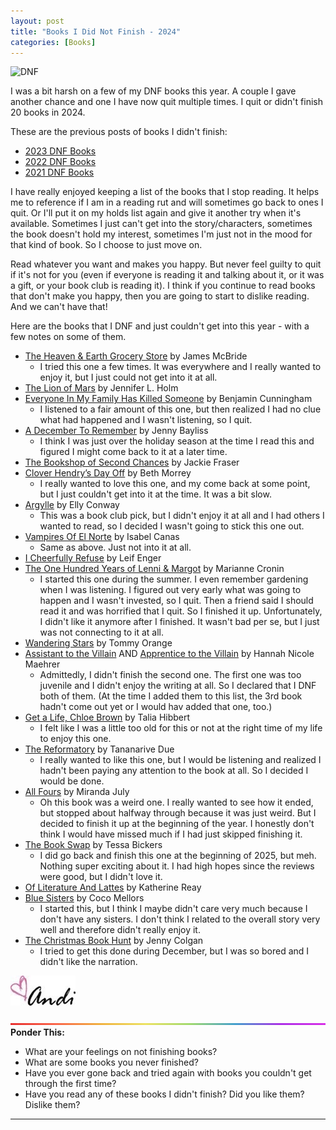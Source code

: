 ```yaml
---
layout: post
title: "Books I Did Not Finish - 2024"
categories: [Books]
---
```

![DNF](/images/DNFList.png)

I was a bit harsh on a few of my DNF books this year. A couple I gave another chance and one I have now quit multiple times. I quit or didn't finish 20 books in 2024.

These are the previous posts of books I didn't finish:
* [2023 DNF Books](https://andihays.dev/books/2024/01/18/dnf-books-2023.html)
* [2022 DNF Books](https://andihays.dev/books/2023/02/07/dnf-books-2022.html)
* [2021 DNF Books](https://andihays.dev/books/2022/01/06/books-dnf.html)

I have really enjoyed keeping a list of the books that I stop reading. It helps me to reference if I am in a reading rut and will sometimes go back to ones I quit. Or I'll put it on my holds list again and give it another try when it's available. Sometimes I just can't get into the story/characters, sometimes the book doesn't hold my interest, sometimes I'm just not in the mood for that kind of book. So I choose to just move on. 

Read whatever you want and makes you happy. But never feel guilty to quit if it's not for you (even if everyone is reading it and talking about it, or it was a gift, or your book club is reading it). I think if you continue to read books that don't make you happy, then you are going to start to dislike reading. And we can't have that!

Here are the books that I DNF and just couldn't get into this year - with a few notes on some of them.

- [The Heaven & Earth Grocery Store](https://www.amazon.com/Heaven-Earth-Grocery-Store-Novel/dp/0593422945/ref=monarch_sidesheet_title) by James McBride
  - I tried this one a few times. It was everywhere and I really wanted to enjoy it, but I just could not get into it at all.
- [The Lion of Mars](https://www.amazon.com/Lion-Mars-Jennifer-L-Holm/dp/0593121848/ref=monarch_sidesheet_title) by Jennifer L. Holm
- [Everyone In My Family Has Killed Someone](https://www.amazon.com/Everyone-Family-Has-Killed-Someone/dp/0063279037/ref=monarch_sidesheet_title) by Benjamin Cunningham
  - I listened to a fair amount of this one, but then realized I had no clue what had happened and I wasn't listening, so I quit.
- [A December To Remember](https://www.amazon.com/December-Remember-Jenny-Bayliss/dp/0593422244/ref=monarch_sidesheet_title) by Jenny Bayliss
  - I think I was just over the holiday season at the time I read this and figured I might come back to it at a later time.
- [The Bookshop of Second Chances](https://www.amazon.com/Bookshop-Second-Chances-Novel/dp/0593355652/ref=monarch_sidesheet_title) by Jackie Fraser
- [Clover Hendry’s Day Off](https://www.amazon.com/Clover-Hendrys-Day-Beth-Morrey/dp/059354031X/ref=monarch_sidesheet_title) by Beth Morrey
  - I really wanted to love this one, and my come back at some point, but I just couldn't get into it at the time. It was a bit slow. 
- [Argylle](https://www.amazon.com/Argylle-Novel-Elly-Conway/dp/0593600010/ref=monarch_sidesheet_title) by Elly Conway
  - This was a book club pick, but I didn't enjoy it at all and I had others I wanted to read, so I decided I wasn't going to stick this one out.
- [Vampires Of El Norte](https://www.amazon.com/Vampires-El-Norte-Isabel-Ca%C3%B1as/dp/0593436733/ref=monarch_sidesheet_title) by Isabel Canas
  - Same as above. Just not into it at all.
- [I Cheerfully Refuse](https://www.amazon.com/I-Cheerfully-Refuse-Leif-Enger/dp/0802162932/ref=monarch_sidesheet_title) by Leif Enger
- [The One Hundred Years of Lenni & Margot](https://www.amazon.com/One-Hundred-Years-Lenni-Margot/dp/0063017504/ref=monarch_sidesheet_title) by Marianne Cronin
  - I started this one during the summer. I even remember gardening when I was listening. I figured out very early what was going to happen and I wasn't invested, so I quit. Then a friend said I should read it and was horrified that I quit. So I finished it up. Unfortunately, I didn't like it anymore after I finished. It wasn't bad per se, but I just was not connecting to it at all.
- [Wandering Stars](https://www.amazon.com/Wandering-Stars-novel-Tommy-Orange/dp/0593318250/ref=monarch_sidesheet_title) by Tommy Orange
- [Assistant to the Villain](https://www.amazon.com/Assistant-Villain-Hannah-Nicole-Maehrer/dp/1649375808/ref=monarch_sidesheet_title) AND [Apprentice to the Villain](https://www.amazon.com/gp/product/1649377177?ref_=dbs_m_mng_rwt_calw_tpbk_1&storeType=ebooks) by Hannah Nicole Maehrer
  - Admittedly, I didn't finish the second one. The first one was too juvenile and I didn't enjoy the writing at all. So I declared that I DNF both of them. (At the time I added them to this list, the 3rd book hadn't come out yet or I would hav added that one, too.)
- [Get a Life, Chloe Brown](https://www.amazon.com/Get-Life-Chloe-Brown-Novel/dp/0062941208/ref=monarch_sidesheet_title) by Talia Hibbert
  - I felt like I was a little too old for this or not at the right time of my life to enjoy this one.
- [The Reformatory](https://www.amazon.com/Reformatory-Novel-Tananarive-Due/dp/1982188359/ref=monarch_sidesheet_title) by Tananarive Due
  - I really wanted to like this one, but I would be listening and realized I hadn't been paying any attention to the book at all. So I decided I would be done.
- [All Fours](https://www.amazon.com/All-Fours-Novel-Miranda-July/dp/0593190262/ref=monarch_sidesheet_title) by Miranda July
  - Oh this book was a weird one. I really wanted to see how it ended, but stopped about halfway through because it was just weird. But I decided to finish it up at the beginning of the year. I honestly don't think I would have missed much if I had just skipped finishing it.
- [The Book Swap](https://www.amazon.com/Book-Swap-Novel-Tessa-Bickers/dp/1525836706/ref=monarch_sidesheet_title) by Tessa Bickers
  - I did go back and finish this one at the beginning of 2025, but meh. Nothing super exciting about it. I had high hopes since the reviews were good, but I didn't love it.
- [Of Literature And Lattes](https://www.amazon.com/Literature-Lattes-Katherine-Reay/dp/0785222049/ref=monarch_sidesheet_title) by Katherine Reay
- [Blue Sisters](https://www.amazon.com/Blue-Sisters-Novel-Coco-Mellors/dp/0593723767/ref=monarch_sidesheet_title) by Coco Mellors
  - I started this, but I think I maybe didn't care very much because I don't have any sisters. I don't think I related to the overall story very well and therefore didn't really enjoy it.
- [The Christmas Book Hunt](https://www.amazon.com/Blue-Sisters-Novel-Coco-Mellors/dp/0593723767/ref=monarch_sidesheet_title) by Jenny Colgan
  - I tried to get this done during December, but I was so bored and I didn't like the narration. 

![Andi](/images/andi.jpg)

![header](/images/BrightSkinnyRainbow.png)
**Ponder This:**
- What are your feelings on not finishing books? 
- What are some books you never finished?
- Have you ever gone back and tried again with books you couldn't get through the first time?
- Have you read any of these books I didn't finish? Did you like them? Dislike them?

----